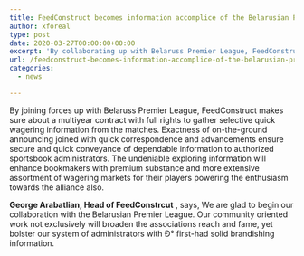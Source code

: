 ```yaml
---
title: FeedConstruct becomes information accomplice of the Belarusian Premier League
author: xforeal 
type: post
date: 2020-03-27T00:00:00+00:00
excerpt: 'By collaborating up with Belaruss Premier League, FeedConstruct makes sure about a multiyear contract with full rights to gather restrictive quick wagering information from the matches '
url: /feedconstruct-becomes-information-accomplice-of-the-belarusian-premier-league/
categories:
  - news

---
```

By joining forces up with Belaruss Premier League, FeedConstruct makes sure about a multiyear contract with full rights to gather selective quick wagering information from the matches. Exactness of on-the-ground announcing joined with quick correspondence and advancements ensure secure and quick conveyance of dependable information to authorized sportsbook administrators. The undeniable exploring information will enhance bookmakers with premium substance and more extensive assortment of wagering markets for their players powering the enthusiasm towards the alliance also. 

**George Arabatlian, Head of FeedConstrcut** , says, We are glad to begin our collaboration with the Belarusian Premier League. Our community oriented work not exclusively will broaden the associations reach and fame, yet bolster our system of administrators with Ð° first-had solid brandishing information.